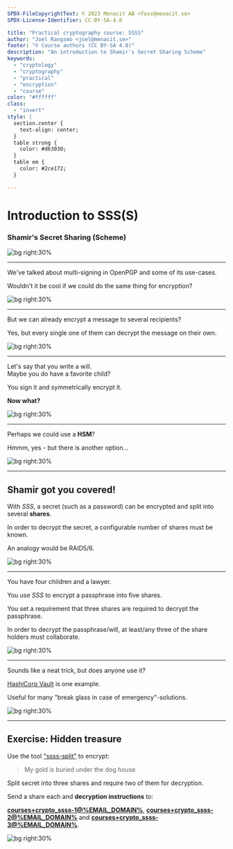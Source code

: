 ```yaml
---
SPDX-FileCopyrightText: © 2023 Menacit AB <foss@menacit.se>
SPDX-License-Identifier: CC-BY-SA-4.0

title: "Practical cryptography course: SSSS"
author: "Joel Rangsmo <joel@menacit.se>"
footer: "© Course authors (CC BY-SA 4.0)"
description: "An introduction to Shamir's Secret Sharing Scheme"
keywords:
  - "cryptology"
  - "cryptography"
  - "practical"
  - "encryption"
  - "course"
color: "#ffffff"
class:
  - "invert"
style: |
  section.center {
    text-align: center;
  }
  table strong {
    color: #d63030;
  }
  table em {
    color: #2ce172;
  }

---
```

<!-- _footer: "%ATTRIBUTION_PREFIX% Steve Jurvetson (CC BY 2.0)" -->
# Introduction to SSS(S)
### Shamir's Secret Sharing (Scheme)

![bg right:30%](images/37-drones.jpg)

---
<!-- _footer: "%ATTRIBUTION_PREFIX% Steve Jurvetson (CC BY 2.0)" -->
We've talked about multi-signing in OpenPGP and some of its use-cases.  
  
Wouldn't it be cool if we could do the same thing for encryption?

![bg right:30%](images/37-drones.jpg)

---
<!-- _footer: "%ATTRIBUTION_PREFIX% Steve Jurvetson (CC BY 2.0)" -->
But we can already encrypt a message
to several recipients?  
  
Yes, but every single one of them can
decrypt the message on their own.

![bg right:30%](images/37-drones.jpg)

---
<!-- _footer: "%ATTRIBUTION_PREFIX% Steve Jurvetson (CC BY 2.0)" -->
Let's say that you write a will.  
Maybe you do have a favorite child?  
  
You sign it and symmetrically encrypt it.  
  
**Now what?**

![bg right:30%](images/37-drones.jpg)

---
<!-- _footer: "%ATTRIBUTION_PREFIX% Steve Jurvetson (CC BY 2.0)" -->
Perhaps we could use a **HSM**?  
  
Hmmm, yes - but there is another option...

![bg right:30%](images/37-drones.jpg)

---
<!-- _footer: "%ATTRIBUTION_PREFIX% Steve Jurvetson (CC BY 2.0)" -->
## Shamir got you covered!
With _SSS_, a secret (such as a password) can be encrypted and split into several **shares**.  
  
In order to decrypt the secret, a configurable number of shares must be known.  
  
An analogy would be RAID5/6.

![bg right:30%](images/37-drones.jpg)

---
<!-- _footer: "%ATTRIBUTION_PREFIX% Steve Jurvetson (CC BY 2.0)" -->
You have four children and a lawyer.  
  
You use _SSS_ to encrypt a passphrase
into five shares.  

You set a requirement that three shares are required to decrypt the passphrase.  
  
In order to decrypt the passphrase/will, at least/any three of the share holders must collaborate.

![bg right:30%](images/37-drones.jpg)

---
<!-- _footer: "%ATTRIBUTION_PREFIX% Steve Jurvetson (CC BY 2.0)" -->
Sounds like a neat trick, but does anyone use it?  
  
[HashiCorp Vault](https://www.hashicorp.com/products/vault) is one example.  
  
Useful for many
"break glass in case of emergency"-solutions.

![bg right:30%](images/37-drones.jpg)

---
<!-- _footer: "%ATTRIBUTION_PREFIX% Warren LeMay (CC BY-SA 2.0)" -->
## Exercise: Hidden treasure
Use the tool ["ssss-split"](http://point-at-infinity.org/ssss/) to encrypt:
> My gold is buried under the dog house
  
Split secret into three shares and require two of them for decryption.  
  
Send a share each and
**decryption instructions** to:
  
**[courses+crypto_ssss-1@%EMAIL_DOMAIN%](mailto:courses+crypto_ssss-1@%EMAIL_DOMAIN%)**,
**[courses+crypto_ssss-2@%EMAIL_DOMAIN%](mailto:courses+crypto_ssss-2@%EMAIL_DOMAIN%)** and
**[courses+crypto_ssss-3@%EMAIL_DOMAIN%](mailto:courses+crypto_ssss-3@%EMAIL_DOMAIN%)**.

![bg right:30%](images/37-vault_door.jpg)
